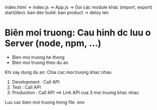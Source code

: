 index.html -> index.js -> App.js -> Goi các module khác (import, export)
start(dev): ban dev 
build: ban product -> deloy len

# Biên moi truong: Cau hinh dc luu o Server (node, npm, ...)
- Bien moi truong he thong
- Bien moi truong theo du an

Khi xay dung du an: Chia cac moi truong khac nhau 
1. Development : Call API
2. Test : Call API
3. Production : Call API
==> Link API cua 3 moi truong khac nhau 

Luu cac bien moi truong trong file .env
